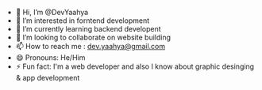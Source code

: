 - 👋 Hi, I’m @DevYaahya
- 👀 I’m interested in forntend development
- 🌱 I’m currently learning backend developent
- 💞️ I’m looking to collaborate on website building
- 📫 How to reach me : dev.yaahya@gmail.com
- 😄 Pronouns: He/Him
- ⚡ Fun fact: I'm a web developer and also I know about graphic desinging & app development

<!---
DevYaahya/DevYaahya is a ✨ special ✨ repository because its `README.md` (this file) appears on your GitHub profile.
You can click the Preview link to take a look at your changes.
--->
